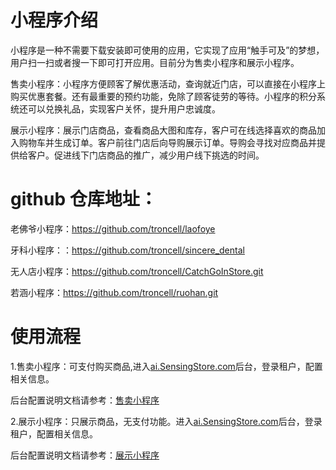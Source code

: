 # 小程序介绍

小程序是一种不需要下载安装即可使用的应用，它实现了应用“触手可及”的梦想，用户扫一扫或者搜一下即可打开应用。目前分为售卖小程序和展示小程序。

售卖小程序：小程序方便顾客了解优惠活动，查询就近门店，可以直接在小程序上购买优惠套餐。还有最重要的预约功能，免除了顾客徒劳的等待。小程序的积分系统还可以兑换礼品，实现客户关怀，提升用户忠诚度。

展示小程序：展示门店商品，查看商品大图和库存，客户可在线选择喜欢的商品加入购物车并生成订单。客户前往门店后向导购展示订单。导购会寻找对应商品并提供给客户。促进线下门店商品的推广，减少用户线下挑选的时间。

# github 仓库地址：

老佛爷小程序：https://github.com/troncell/laofoye

牙科小程序：：https://github.com/troncell/sincere_dental

无人店小程序：https://github.com/troncell/CatchGoInStore.git

若涵小程序：https://github.com/troncell/ruohan.git

# 使用流程

1.售卖小程序：可支付购买商品,进入[ai.SensingStore.com](https://ai.sensingstore.com/)后台，登录租户，配置相关信息。

后台配置说明文档请参考：[售卖小程序](https://github.com/troncell/SensingDocs/blob/main/Docs/MiniProcedure/%E5%94%AE%E5%8D%96%E5%B0%8F%E7%A8%8B%E5%BA%8F.md)

2.展示小程序：只展示商品，无支付功能。进入[ai.SensingStore.com](https://ai.sensingstore.com/)后台，登录租户，配置相关信息。

后台配置说明文档请参考：[展示小程序](https://github.com/troncell/SensingDocs/blob/main/Docs/MiniProcedure/%E5%B1%95%E7%A4%BA%E5%B0%8F%E7%A8%8B%E5%BA%8F.md)
